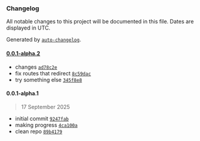 ### Changelog

All notable changes to this project will be documented in this file. Dates are displayed in UTC.

Generated by [`auto-changelog`](https://github.com/CookPete/auto-changelog).

#### [0.0.1-alpha.2](https://gitlab.tshq.xyz/tshq/n8n/n8n-nodes-plane/compare/0.0.1-alpha.1...0.0.1-alpha.2)

- changes [`ad78c2e`](https://gitlab.tshq.xyz/tshq/n8n/n8n-nodes-plane/commit/ad78c2ee0aa9ef2aeae279842a774f5a1e4163a7)
- fix routes that redirect [`8c59dac`](https://gitlab.tshq.xyz/tshq/n8n/n8n-nodes-plane/commit/8c59dace4d98c75719d43b67ff7660ffb9a62ae5)
- try something else [`345f8e8`](https://gitlab.tshq.xyz/tshq/n8n/n8n-nodes-plane/commit/345f8e8192f012d21b89d3a4b8ed2e182d2135dd)

#### 0.0.1-alpha.1

> 17 September 2025

- initial commit [`9247fab`](https://gitlab.tshq.xyz/tshq/n8n/n8n-nodes-plane/commit/9247fabed82e4e2be2e4213be37df3973c7766db)
- making progress [`4ca100a`](https://gitlab.tshq.xyz/tshq/n8n/n8n-nodes-plane/commit/4ca100a97eb72f7977d8ddf96e6505886f3c2fd6)
- clean repo [`89b4179`](https://gitlab.tshq.xyz/tshq/n8n/n8n-nodes-plane/commit/89b41797cf5b8fb064fe9d8ef8f355ccccd290af)
